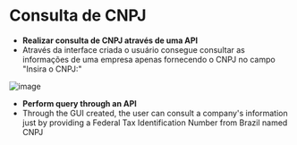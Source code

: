 # **Consulta de CNPJ**

- **Realizar consulta de CNPJ através de uma API**
- Através da interface criada o usuário consegue consultar as informações de uma empresa apenas fornecendo o CNPJ no campo "Insira o CNPJ:"

![image](https://github.com/gustavolopes99/ConsultaCNPJ/assets/98365466/a5d8876a-95d9-4cdf-bca1-68655e0e8ec3)

- **Perform query through an API**
- Through the GUI created, the user can consult a company's information just by providing a Federal Tax Identification Number from Brazil named CNPJ
